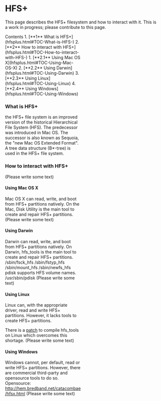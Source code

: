 HFS+
====
This page describes the HFS+ filesystem and how to interact with it.
This is a work in progress; please contribute to this page.

<div class="sites-embed-align-left-wrapping-off">
<div class="sites-embed-border-off sites-embed" style="width:250px;">
<div class="sites-embed-content sites-embed-type-toc">
<div class="goog-toc sites-embed-toc-maxdepth-6">
Contents
1.  [**1** What is HFS+](hfsplus.html#TOC-What-is-HFS-)
2.  [**2** How to interact with HFS+](hfsplus.html#TOC-How-to-interact-with-HFS-)
    1.  [**2.1** Using Mac OS X](hfsplus.html#TOC-Using-Mac-OS-X)
    2.  [**2.2** Using Darwin](hfsplus.html#TOC-Using-Darwin)
    3.  [**2.3** Using Linux](hfsplus.html#TOC-Using-Linux)
    4.  [**2.4** Using Windows](hfsplus.html#TOC-Using-Windows)


### What is HFS+
the HFS+ file system is an improved version of the historical Hierarchical File System (HFS).
The predecessor was introduced in Mac OS.
The successor is also known as Sequoia, the "new Mac OS Extended Format".
A tree data structure (B*-tree) is used in the HFS+ file system. 
### How to interact with HFS+
(Please write some text)
#### Using Mac OS X
Mac OS X can read, write, and boot from HFS+ partitions natively.
On the Mac, Disk Utility is the main tool to create and repair HFS+ partitions.
(Please write some text)
#### Using Darwin
Darwin can read, write, and boot from HFS+ partitions natively.
On Darwin, hfs_tools is the main tool to create and repair HFS+ partitions.
/sbin/fsck_hfs
/sbin/fstyp_hfs
/sbin/mount_hfs
/sbin/newfs_hfs
pdisk supports HFS volume names.
/usr/sbin/pdisk
(Please write some text)
#### Using Linux
Linux can, with the appropriate driver, read and write HFS+ partitions. However, it lacks tools to create HFS+ partitions.

There is a [patch](http://atv-bootloader.googlecode.com/files/hfs_support-1.0.tar.gz) to compile hfs_tools on Linux which overcomes this shortage.
(Please write some text)
#### Using Windows
Windows cannot, per default, read or write HFS+ partitions.
However, there are commercial third-party and opensource tools to do so.
Opensource:
http://hem.bredband.net/catacombae/hfsx.html
(Please write some text)

